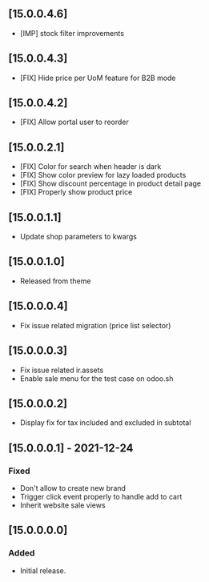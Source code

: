 ## [15.0.0.4.6]
- [IMP] stock filter improvements

## [15.0.0.4.3]
- [FIX] Hide price per UoM feature for B2B mode

## [15.0.0.4.2]
- [FIX] Allow portal user to reorder

## [15.0.0.2.1]
- [FIX] Color for search when header is dark
- [FIX] Show color preview for lazy loaded products
- [FIX] Show discount percentage in product detail page
- [FIX] Properly show product price

## [15.0.0.1.1]
- Update shop parameters to kwargs

## [15.0.0.1.0]
- Released from theme

## [15.0.0.0.4]
- Fix issue related migration (price list selector)

## [15.0.0.0.3]
- Fix issue related ir.assets
- Enable sale menu for the test case on odoo.sh

## [15.0.0.0.2]
- Display fix for tax included and excluded in subtotal

## [15.0.0.0.1] - 2021-12-24

### Fixed
- Don't allow to create new brand
- Trigger click event properly to handle add to cart
- Inherit website sale views

## [15.0.0.0.0]
### Added
- Initial release.
